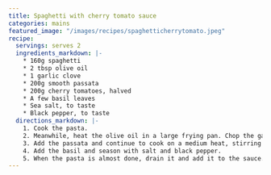 ```yaml
---
title: Spaghetti with cherry tomato sauce
categories: mains
featured_image: "/images/recipes/spaghetticherrytomato.jpeg"
recipe:
  servings: serves 2
  ingredients_markdown: |-
    * 160g spaghetti
    * 2 tbsp olive oil
    * 1 garlic clove
    * 200g smooth passata
    * 200g cherry tomatoes, halved
    * A few basil leaves
    * Sea salt, to taste
    * Black pepper, to taste
  directions_markdown: |-
    1. Cook the pasta.
    2. Meanwhile, heat the olive oil in a large frying pan. Chop the garlic in half. Add to the pan and cook on a medium-high heat for a few minutes.
    3. Add the passata and continue to cook on a medium heat, stirring frequently. Add the cherry tomatoes and cook until softened.
    4. Add the basil and season with salt and black pepper.
    5. When the pasta is almost done, drain it and add it to the sauce. Toss together until the pasta is coated. Serve with extra black pepper on top.
---
```

